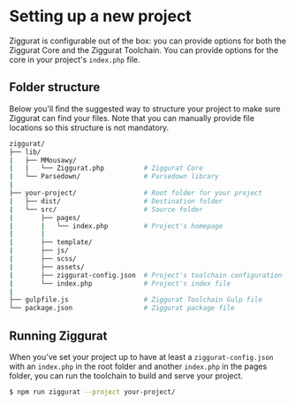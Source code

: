 # Setting up a new project

Ziggurat is configurable out of the box: you can provide options for both the Ziggurat Core and the Ziggurat Toolchain. You can provide options for the core in your project's `index.php` file.

## Folder structure
Below you'll find the suggested way to structure your project to make sure Ziggurat can find your files. Note that you can manually provide file locations so this structure is not mandatory.

```bash
ziggurat/
├── lib/
|   ├── MMousawy/
|   |   └── Ziggurat.php          # Ziggurat Core
|   └── Parsedown/                # Parsedown library
|
├── your-project/                 # Root folder for your project
|   ├── dist/                     # Destination folder
|   └── src/                      # Source folder
|       ├── pages/
|       |   └── index.php         # Project's homepage
|       |
|       ├── template/
|       ├── js/
|       ├── scss/
|       ├── assets/
|       ├── ziggurat-config.json  # Project's toolchain configuration
|       └── index.php             # Project's index file
|
├── gulpfile.js                   # Ziggurat Toolchain Gulp file
└── package.json                  # Ziggurat package file
```


## Running Ziggurat
When you've set your project up to have at least a `ziggurat-config.json` with an `index.php` in the root folder and another `index.php` in the pages folder, you can run the toolchain to build and serve your project.

```bash
$ npm run ziggurat --project your-project/
```
